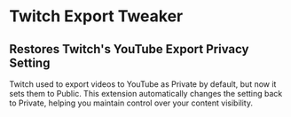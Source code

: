# Twitch Export Tweaker

## Restores Twitch's YouTube Export Privacy Setting

Twitch used to export videos to YouTube as Private by default, but now it sets them to Public. This extension automatically changes the setting back to Private, helping you maintain control over your content visibility.
